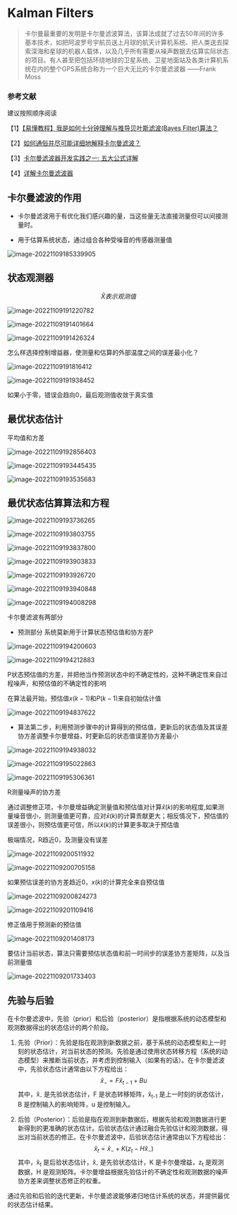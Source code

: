 # Kalman Filters

> 卡尔曼最重要的发明是卡尔曼滤波算法，该算法成就了过去50年间的许多基本技术，如把阿波罗号宇航员送上月球的航天计算机系统、把人类送去探索深海和星球的机器人载体，以及几乎所有需要从噪声数据去估算实际状态的项目。有人甚至把包括环绕地球的卫星系统、卫星地面站及各类计算机系统在内的整个GPS系统合称为一个巨大无比的卡尔曼滤波器                                                                                            ——Frank Moss

### 参考文献

建议按照顺序阅读

【1】[【易懂教程】我是如何十分钟理解与推导贝叶斯滤波(Bayes Filter)算法？](https://blog.csdn.net/varyshare/article/details/97642209)

【2】[如何通俗并尽可能详细地解释卡尔曼滤波？](https://www.zhihu.com/question/23971601/answer/770830003)

【3】[卡尔曼滤波器开发实践之一: 五大公式详解](https://blog.csdn.net/okgwf/article/details/119940610)

【4】[详解卡尔曼滤波器](https://blog.csdn.net/u012411498/article/details/82887417?ops_request_misc=%257B%2522request%255Fid%2522%253A%2522166799040216800186514626%2522%252C%2522scm%2522%253A%252220140713.130102334..%2522%257D&request_id=166799040216800186514626&biz_id=0&utm_medium=distribute.pc_search_result.none-task-blog-2~all~top_positive~default-1-82887417-null-null.142^v63^control,201^v3^add_ask,213^v2^t3_esquery_v1&utm_term=%E5%8D%A1%E5%B0%94%E6%9B%BC%E6%BB%A4%E6%B3%A2%E5%99%A8&spm=1018.2226.3001.4187)

## 卡尔曼滤波的作用

- 卡尔曼滤波用于有优化我们感兴趣的量，当这些量无法直接测量但可以间接测量时。

- 用于估算系统状态，通过组合各种受噪音的传感器测量值

![image-20221109185339905](/home/suyu/.config/Typora/typora-user-images/image-20221109185339905.png)

## 状态观测器

$$
\hat{X}表示观测值
$$

 ![image-20221109191220782](/home/suyu/.config/Typora/typora-user-images/image-20221109191220782.png)





![image-20221109191401664](/home/suyu/.config/Typora/typora-user-images/image-20221109191401664.png)

![image-20221109191426324](/home/suyu/.config/Typora/typora-user-images/image-20221109191426324.png)

怎么样选择控制增益器，使测量和估算的外部温度之间的误差最小化？





![image-20221109191816412](/home/suyu/.config/Typora/typora-user-images/image-20221109191816412.png)





![image-20221109191938452](/home/suyu/.config/Typora/typora-user-images/image-20221109191938452.png)

如果小于零，错误会趋向0，最后观测值收敛于真实值



## 最优状态估计

平均值和方差

![image-20221109192856403](/home/suyu/.config/Typora/typora-user-images/image-20221109192856403.png)



![image-20221109193445435](/home/suyu/.config/Typora/typora-user-images/image-20221109193445435.png)

![image-20221109193535683](/home/suyu/.config/Typora/typora-user-images/image-20221109193535683.png)



## 最优状态估算算法和方程

![image-20221109193736265](/home/suyu/.config/Typora/typora-user-images/image-20221109193736265.png)

![image-20221109193803755](/home/suyu/.config/Typora/typora-user-images/image-20221109193803755.png)



![image-20221109193837800](/home/suyu/.config/Typora/typora-user-images/image-20221109193837800.png)

![image-20221109193903833](/home/suyu/.config/Typora/typora-user-images/image-20221109193903833.png)

![image-20221109193926720](/home/suyu/.config/Typora/typora-user-images/image-20221109193926720.png)

![image-20221109193940848](/home/suyu/.config/Typora/typora-user-images/image-20221109193940848.png)

![image-20221109194008298](/home/suyu/.config/Typora/typora-user-images/image-20221109194008298.png)

卡尔曼滤波有两部分

- 预测部分 系统莫新用于计算状态预估值和协方差P

![image-20221109194200603](/home/suyu/.config/Typora/typora-user-images/image-20221109194200603.png)

![image-20221109194212883](/home/suyu/.config/Typora/typora-user-images/image-20221109194212883.png)

P状态预估值的方差，并把他当作预测状态中的不确定性的，这种不确定性来自过程噪声，和预估值的不确定性的影响  

在算法最开始，预估值$x(k-1)$和$P(k-1)$来自初始估计值

![image-20221109194837622](/home/suyu/.config/Typora/typora-user-images/image-20221109194837622.png)

- 算法第二步，利用预测步骤中的计算得到的预估值，更新后的状态值及其误差协方差调整卡尔曼增益，时更新后的状态值误差协方差最小

![image-20221109194938032](/home/suyu/.config/Typora/typora-user-images/image-20221109194938032.png)

![image-20221109195022863](/home/suyu/.config/Typora/typora-user-images/image-20221109195022863.png)

![image-20221109195306361](/home/suyu/.config/Typora/typora-user-images/image-20221109195306361.png)

 R测量噪声的协方差

通过调整修正项，卡尔曼增益确定测量值和预估值对计算$\hat{x}(k)$的影响程度,如果测量噪音很小，则测量值更可靠，应对$\hat{x}(k)$的计算贡献更大；相反情况下，预估值的误差很小，则预估值更可信，所以$\hat{x}(k)$的计算更多取决于预估值

极端情况，R趋近0，及测量没有误差

![image-20221109200511932](/home/suyu/.config/Typora/typora-user-images/image-20221109200511932.png)

![image-20221109200705158](/home/suyu/.config/Typora/typora-user-images/image-20221109200705158.png)

如果预估误差的协方差趋近0，$x(k)$的计算完全来自预估值

![image-20221109200824273](/home/suyu/.config/Typora/typora-user-images/image-20221109200824273.png)

![image-20221109201109416](/home/suyu/.config/Typora/typora-user-images/image-20221109201109416.png)

修正值用于预测新的预估值

![image-20221109201408173](/home/suyu/.config/Typora/typora-user-images/image-20221109201408173.png)

要估计当前状态，算法只需要预估状态值和前一时间步的误差协方差矩阵，以及当前测量值

![image-20221109201733403](/home/suyu/.config/Typora/typora-user-images/image-20221109201733403.png)





## 先验与后验

在卡尔曼滤波中，先验（prior）和后验（posterior）是指根据系统的动态模型和观测数据得出的状态估计的两个阶段。

1. 先验（Prior）：先验是指在观测到新数据之前，基于系统的动态模型和上一时刻的状态估计，对当前状态的预测。先验是通过使用状态转移方程（系统的动态模型）来推断当前状态，并考虑到控制输入（如果有的话）。在卡尔曼滤波中，先验状态估计通常由以下方程给出：
   $$
   \hat{x}_{-} = F\hat{x}_{t-1} + Bu
   $$
   其中，x̂<sub>-</sub> 是先验状态估计，F 是状态转移矩阵，x̂<sub>t-1</sub> 是上一时刻的状态估计，B 是控制输入的影响矩阵，u 是控制输入。

2. 后验（Posterior）：后验是指在观测到新数据后，根据先验和观测数据进行更新得到的更准确的状态估计。后验状态估计通过融合先验估计和观测数据，得出对当前状态的修正。在卡尔曼滤波中，后验状态估计通常由以下方程给出：
   $$
   \hat{x}_{t} = \hat{x}_{-} + K(z_{t} - H\hat{x}_{-})
   $$
   其中，x̂<sub>t</sub> 是后验状态估计，x̂<sub>-</sub> 是先验状态估计，K 是卡尔曼增益，z<sub>t</sub> 是观测数据，H 是观测矩阵。卡尔曼增益根据先验估计的不确定性和观测数据的噪声协方差来调整状态修正的权重。

通过先验和后验的迭代更新，卡尔曼滤波能够递归地估计系统的状态，并提供最优的状态估计结果。
